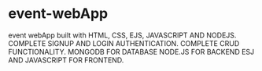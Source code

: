 # event-webApp
event webApp built with HTML, CSS, EJS, JAVASCRIPT AND NODEJS. 
COMPLETE SIGNUP AND LOGIN AUTHENTICATION.
COMPLETE CRUD FUNCTIONALITY.
MONGODB FOR DATABASE
NODE.JS FOR BACKEND
ESJ AND JAVASCRIPT FOR FRONTEND.
